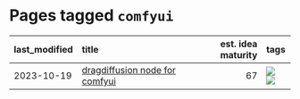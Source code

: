 # Pages tagged `comfyui`

|last_modified|title|est. idea maturity|tags
|:---|:---|---:|:---|
|2023-10-19|[dragdiffusion node for comfyui](../comfyui_dragdiffusion.md)|67|[![](https://img.shields.io/badge/tag-comfyui-82f6b0)](../tags/comfyui.md) [![](https://img.shields.io/badge/tag-tooling-683f3)](../tags/tooling.md)|